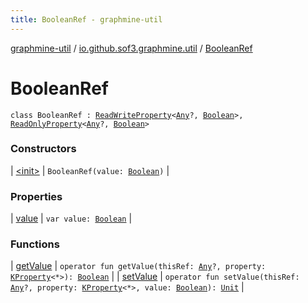 ```yaml
---
title: BooleanRef - graphmine-util
---
```


[graphmine-util](../../index.html) / [io.github.sof3.graphmine.util](../index.html) / [BooleanRef](./index.html)

# BooleanRef

`class BooleanRef : `[`ReadWriteProperty`](https://kotlinlang.org/api/latest/jvm/stdlib/kotlin.properties/-read-write-property/index.html)`<`[`Any`](https://kotlinlang.org/api/latest/jvm/stdlib/kotlin/-any/index.html)`?, `[`Boolean`](https://kotlinlang.org/api/latest/jvm/stdlib/kotlin/-boolean/index.html)`>, `[`ReadOnlyProperty`](https://kotlinlang.org/api/latest/jvm/stdlib/kotlin.properties/-read-only-property/index.html)`<`[`Any`](https://kotlinlang.org/api/latest/jvm/stdlib/kotlin/-any/index.html)`?, `[`Boolean`](https://kotlinlang.org/api/latest/jvm/stdlib/kotlin/-boolean/index.html)`>`

### Constructors

| [&lt;init&gt;](-init-.html) | `BooleanRef(value: `[`Boolean`](https://kotlinlang.org/api/latest/jvm/stdlib/kotlin/-boolean/index.html)`)` |

### Properties

| [value](value.html) | `var value: `[`Boolean`](https://kotlinlang.org/api/latest/jvm/stdlib/kotlin/-boolean/index.html) |

### Functions

| [getValue](get-value.html) | `operator fun getValue(thisRef: `[`Any`](https://kotlinlang.org/api/latest/jvm/stdlib/kotlin/-any/index.html)`?, property: `[`KProperty`](https://kotlinlang.org/api/latest/jvm/stdlib/kotlin.reflect/-k-property/index.html)`<*>): `[`Boolean`](https://kotlinlang.org/api/latest/jvm/stdlib/kotlin/-boolean/index.html) |
| [setValue](set-value.html) | `operator fun setValue(thisRef: `[`Any`](https://kotlinlang.org/api/latest/jvm/stdlib/kotlin/-any/index.html)`?, property: `[`KProperty`](https://kotlinlang.org/api/latest/jvm/stdlib/kotlin.reflect/-k-property/index.html)`<*>, value: `[`Boolean`](https://kotlinlang.org/api/latest/jvm/stdlib/kotlin/-boolean/index.html)`): `[`Unit`](https://kotlinlang.org/api/latest/jvm/stdlib/kotlin/-unit/index.html) |

